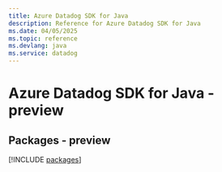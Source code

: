 ```yaml
---
title: Azure Datadog SDK for Java
description: Reference for Azure Datadog SDK for Java
ms.date: 04/05/2025
ms.topic: reference
ms.devlang: java
ms.service: datadog
---
```

# Azure Datadog SDK for Java - preview
## Packages - preview
[!INCLUDE [packages](datadog-index.md)]
